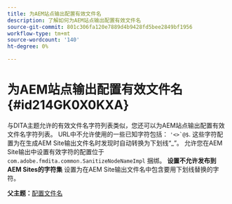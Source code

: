 ```yaml
---
title: 为AEM站点输出配置有效文件名
description: 了解如何为AEM站点输出配置有效文件名
source-git-commit: 801c306fa120e7889d4b9428fd5bee2849bf1956
workflow-type: tm+mt
source-wordcount: '140'
ht-degree: 0%

---
```



# 为AEM站点输出配置有效文件名 {#id214GK0X0KXA}

与DITA主题允许的有效文件名字符列表类似，您还可以为AEM站点输出配置有效文件名字符列表。 URL中不允许使用的一些已知字符包括： ```'<>`@$```. 这些字符配置为在生成AEM Site输出文件名时发现时自动转换为下划线“_”。 允许您在AEM Site输出中设置有效字符的配置位于 `com.adobe.fmdita.common.SanitizeNodeNameImpl` 捆绑。 **设置不允许发布到AEM Sites的字符集** 设置为在AEM Site输出文件名中包含要用下划线替换的字符。

**父主题：**[&#x200B;配置文件名](conf-file-names.md)

